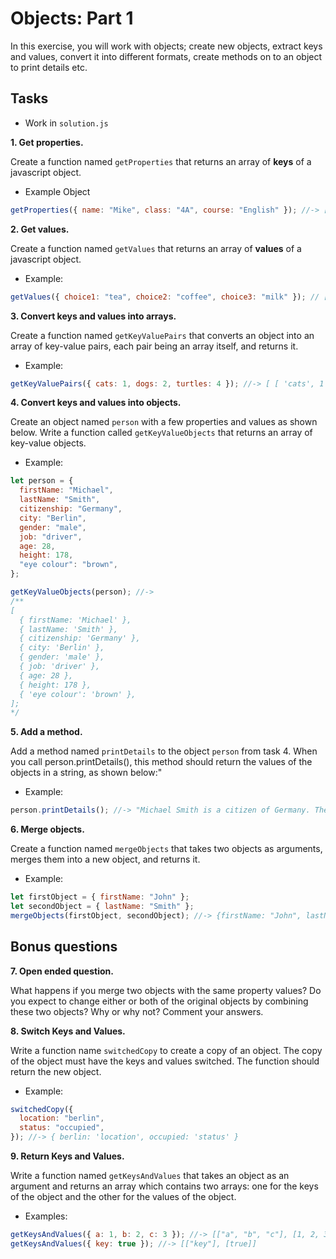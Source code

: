 # Objects: Part 1

In this exercise, you will work with objects; create new objects, extract keys and values, convert it into different formats, create methods on to an object to print details etc.

## Tasks

- Work in `solution.js`

**1. Get properties.**

Create a function named `getProperties` that returns an array of **keys** of a javascript object.

- Example Object

```javascript
getProperties({ name: "Mike", class: "4A", course: "English" }); //-> [ 'name', 'class', 'course' ]
```

**2. Get values.**

Create a function named `getValues` that returns an array of **values** of a javascript object.

- Example:

```javascript
getValues({ choice1: "tea", choice2: "coffee", choice3: "milk" }); // [ 'tea', 'coffee', 'milk' ]
```

**3. Convert keys and values into arrays.**

Create a function named `getKeyValuePairs` that converts an object into an array of key-value pairs, each pair being an array itself, and returns it.

- Example:

```javascript
getKeyValuePairs({ cats: 1, dogs: 2, turtles: 4 }); //-> [ [ 'cats', 1 ], [ 'dogs', 2 ], [ 'turtles', 4 ] ]
```

**4. Convert keys and values into objects.**

Create an object named `person` with a few properties and values as shown below. Write a function called `getKeyValueObjects` that returns an array of key-value objects.

- Example:

```javascript
let person = {
  firstName: "Michael",
  lastName: "Smith",
  citizenship: "Germany",
  city: "Berlin",
  gender: "male",
  job: "driver",
  age: 28,
  height: 178,
  "eye colour": "brown",
};

getKeyValueObjects(person); //->
/**
[
  { firstName: 'Michael' },
  { lastName: 'Smith' },
  { citizenship: 'Germany' },
  { city: 'Berlin' },
  { gender: 'male' },
  { job: 'driver' },
  { age: 28 },
  { height: 178 },
  { 'eye colour': 'brown' },
];
*/
```

**5. Add a method.**

Add a method named `printDetails` to the object `person` from task 4. When you call person.printDetails(), this method should return the values of the objects in a string, as shown below:"

- Example:

```javascript
person.printDetails(); //-> "Michael Smith is a citizen of Germany. They are male, 178cm tall and have brown eyes."
```

**6. Merge objects.**

Create a function named `mergeObjects` that takes two objects as arguments, merges them into a new object, and returns it.

- Example:

```javascript
let firstObject = { firstName: "John" };
let secondObject = { lastName: "Smith" };
mergeObjects(firstObject, secondObject); //-> {firstName: "John", lastName: "Smith"}
```

## Bonus questions

**7. Open ended question.**

What happens if you merge two objects with the same property values? Do you expect to change either or both of the original objects by combining these two objects? Why or why not? Comment your answers.

**8. Switch Keys and Values.**

Write a function name `switchedCopy` to create a copy of an object. The copy of the object must have the keys and values switched. The function should return the new object.

- Example:

```javascript
switchedCopy({
  location: "berlin",
  status: "occupied",
}); //-> { berlin: 'location', occupied: 'status' }
```

**9. Return Keys and Values.**

Write a function named `getKeysAndValues` that takes an object as an argument and returns an array which contains two arrays: one for the keys of the object and the other for the values of the object.

- Examples:

```javascript
getKeysAndValues({ a: 1, b: 2, c: 3 }); //-> [["a", "b", "c"], [1, 2, 3]]
getKeysAndValues({ key: true }); //-> [["key"], [true]]
```

